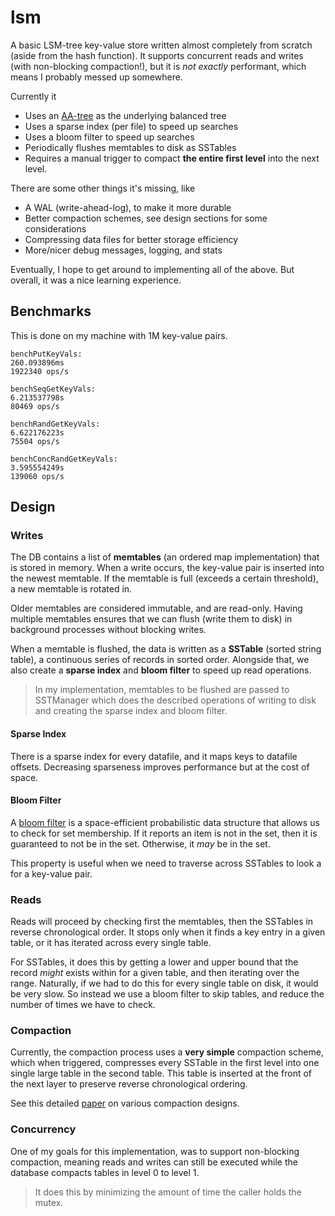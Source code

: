 # lsm

A basic LSM-tree key-value store written almost completely from scratch (aside from the hash function). It supports concurrent reads and writes (with non-blocking compaction!), but it is *not exactly* performant, which means I probably messed up somewhere.

Currently it

- Uses an [AA-tree](https://user.it.uu.se/~arnea/ps/simp.pdf) as the underlying balanced tree
- Uses a sparse index (per file) to speed up searches
- Uses a bloom filter to speed up searches
- Periodically flushes memtables to disk as SSTables
- Requires a manual trigger to compact **the entire first level** into the next level.

There are some other things it's missing, like

- A WAL (write-ahead-log), to make it more durable
- Better compaction schemes, see design sections for some considerations
- Compressing data files for better storage efficiency
- More/nicer debug messages, logging, and stats

Eventually, I hope to get around to implementing all of the above. But overall, it was a nice learning experience.

## Benchmarks

This is done on my machine with 1M key-value pairs.

```
benchPutKeyVals: 
260.093896ms
1922340 ops/s

benchSeqGetKeyVals: 
6.213537798s
80469 ops/s

benchRandGetKeyVals: 
6.622176223s
75504 ops/s

benchConcRandGetKeyVals:
3.595554249s
139060 ops/s
```

## Design

### Writes

The DB contains a list of **memtables** (an ordered map implementation) that is stored in memory. When a write occurs, the key-value pair is inserted into the newest memtable. If the memtable is full (exceeds a certain threshold), a new memtable is rotated in.

Older memtables are considered immutable, and are read-only. Having multiple memtables ensures that we can flush (write them to disk) in background processes without blocking writes.

When a memtable is flushed, the data is written as a **SSTable** (sorted string table), a continuous series of records in sorted order. Alongside that, we also create a **sparse index** and **bloom filter** to speed up read operations.

> In my implementation, memtables to be flushed are passed to SSTManager which does the described operations of writing to disk and creating the sparse index and bloom filter.

<!-- TODO: Insert diagram here on record format. -->

<!-- TODO: Insert diagram here on data flow. -->

#### Sparse Index

There is a sparse index for every datafile, and it maps keys to datafile offsets. Decreasing sparseness improves performance but at the cost of space.

<!-- TODO: Insert diagram here. -->

#### Bloom Filter

A [bloom filter](https://en.wikipedia.org/wiki/Bloom_filter) is a space-efficient probabilistic data structure that allows us to check for set membership. If it reports an item is not in the set, then it is guaranteed to not be in the set. Otherwise, it *may* be in the set.

This property is useful when we need to traverse across SSTables to look a for a key-value pair.

<!-- TODO: Insert diagram here. -->

### Reads

Reads will proceed by checking first the memtables, then the SSTables in reverse chronological order. It stops only when it finds a key entry in a given table, or it has iterated across every single table.

For SSTables, it does this by getting a lower and upper bound that the record *might* exists within for a given table, and then iterating over the range. Naturally, if we had to do this for every single table on disk, it would be very slow. So instead we use a bloom filter to skip tables, and reduce the number of times we have to check.

<!-- TODO: Insert diagram here. -->

### Compaction

Currently, the compaction process uses a **very simple** compaction scheme, which when triggered, compresses every SSTable in the first level into one single large table in the second table. This table is inserted at the front of the next layer to preserve reverse chronological ordering.

See this detailed [paper](https://arxiv.org/pdf/2202.04522.pdf) on various compaction designs.

### Concurrency

One of my goals for this implementation, was to support non-blocking compaction, meaning reads and writes can still be executed while the database compacts tables in level 0 to level 1.

> It does this by minimizing the amount of time the caller holds the mutex.

<!-- TODO: Insert diagram here. -->